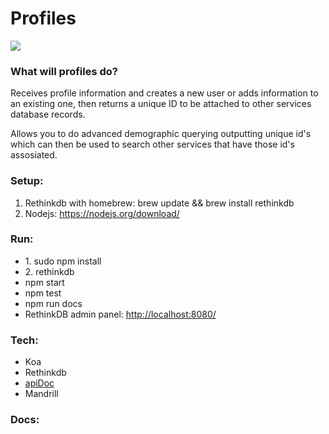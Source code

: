 <h1>Profiles</h1>
<img src="https://circleci.com/gh/paulstefanday/Profiles/tree/master.svg?style=svg" />


<h3>What will profiles do?</h3>
<p>Receives profile information and creates a new user or adds information to an existing one, then returns a unique ID to be attached to other services database records.</p>

<p>Allows you to do advanced demographic querying outputting unique id's which can then be used to search other services that have those id's assosiated.</p>

<h3>Setup:</h3>
<ol>
	<li>Rethinkdb with homebrew: brew update && brew install rethinkdb</li>
	<li>Nodejs: <a href="https://nodejs.org/download/">https://nodejs.org/download/</a></li>
</ol>

<h3>Run:</h3>
<ul>
	<li>1. sudo npm install</li>
	<li>2. rethinkdb</li>
	<li>npm start</li>
	<li>npm test</li>
	<li>npm run docs</li>
	<li>RethinkDB admin panel: <a href="http://localhost:8080/">http://localhost:8080/</a> </a>
</ul>

<h3>Tech:</h3>
<ul>
	<li>Koa</li>
	<li>Rethinkdb</li>
	<li><a href="https://github.com/apidoc/apidoc">apiDoc</a></li>
	<li>Mandrill</li>
</ul>

<h3>Docs:</h3>
